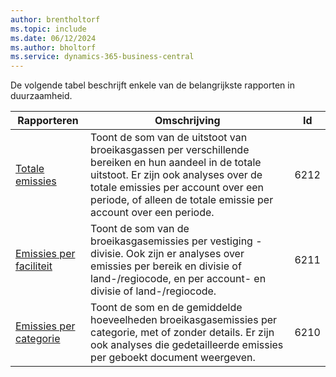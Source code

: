 ```yaml
---
author: brentholtorf
ms.topic: include
ms.date: 06/12/2024
ms.author: bholtorf
ms.service: dynamics-365-business-central
---
```


De volgende tabel beschrijft enkele van de belangrijkste rapporten in duurzaamheid.

| Rapporteren | Omschrijving | Id | 
|---------|---------|---------|
|[Totale emissies](https://businesscentral.dynamics.com?report=6212)|Toont de som van de uitstoot van broeikasgassen per verschillende bereiken en hun aandeel in de totale uitstoot. Er zijn ook analyses over de totale emissies per account over een periode, of alleen de totale emissie per account over een periode.|6212|
|[Emissies per faciliteit](https://businesscentral.dynamics.com?report=6211)|Toont de som van de broeikasgasemissies per vestiging - divisie. Ook zijn er analyses over emissies per bereik en divisie of land-/regiocode, en per account- en divisie of land-/regiocode.|6211|
|[Emissies per categorie](https://businesscentral.dynamics.com?report=6210)|Toont de som en de gemiddelde hoeveelheden broeikasgasemissies per categorie, met of zonder details. Er zijn ook analyses die gedetailleerde emissies per geboekt document weergeven.|6210|
